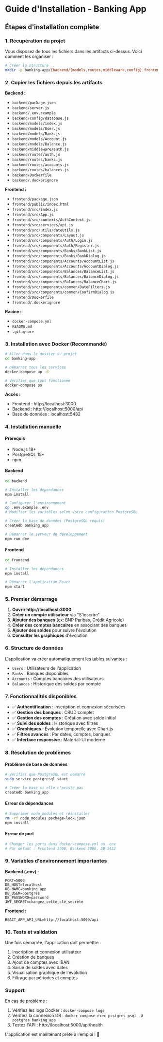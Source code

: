 # Guide d'Installation - Banking App

## Étapes d'installation complète

### 1. Récupération du projet

Vous disposez de tous les fichiers dans les artifacts ci-dessus. Voici comment les organiser :

```bash
# Créer la structure
mkdir -p banking-app/{backend/{models,routes,middleware,config},frontend/{src/{components/{Auth,Banks,Accounts,Balances,common},services,utils,contexts},public}}
```

### 2. Copier les fichiers depuis les artifacts

**Backend :**
- `backend/package.json`
- `backend/server.js`
- `backend/.env.example`
- `backend/config/database.js`
- `backend/models/index.js`
- `backend/models/User.js`
- `backend/models/Bank.js`
- `backend/models/Account.js`
- `backend/models/Balance.js`
- `backend/middleware/auth.js`
- `backend/routes/auth.js`
- `backend/routes/banks.js`
- `backend/routes/accounts.js`
- `backend/routes/balances.js`
- `backend/Dockerfile`
- `backend/.dockerignore`

**Frontend :**
- `frontend/package.json`
- `frontend/public/index.html`
- `frontend/src/index.js`
- `frontend/src/App.js`
- `frontend/src/contexts/AuthContext.js`
- `frontend/src/services/api.js`
- `frontend/src/utils/dateUtils.js`
- `frontend/src/components/Layout.js`
- `frontend/src/components/Auth/Login.js`
- `frontend/src/components/Auth/Register.js`
- `frontend/src/components/Banks/BankList.js`
- `frontend/src/components/Banks/BankDialog.js`
- `frontend/src/components/Accounts/AccountList.js`
- `frontend/src/components/Accounts/AccountDialog.js`
- `frontend/src/components/Balances/BalanceList.js`
- `frontend/src/components/Balances/BalanceDialog.js`
- `frontend/src/components/Balances/BalanceChart.js`
- `frontend/src/components/common/DateFilters.js`
- `frontend/src/components/common/ConfirmDialog.js`
- `frontend/Dockerfile`
- `frontend/.dockerignore`

**Racine :**
- `docker-compose.yml`
- `README.md`
- `.gitignore`

### 3. Installation avec Docker (Recommandé)

```bash
# Aller dans le dossier du projet
cd banking-app

# Démarrer tous les services
docker-compose up -d

# Vérifier que tout fonctionne
docker-compose ps
```

**Accès :**
- Frontend : http://localhost:3000
- Backend : http://localhost:5000/api
- Base de données : localhost:5432

### 4. Installation manuelle

#### Prérequis
- Node.js 18+
- PostgreSQL 15+
- npm

#### Backend

```bash
cd backend

# Installer les dépendances
npm install

# Configurer l'environnement
cp .env.example .env
# Modifier les variables selon votre configuration PostgreSQL

# Créer la base de données (PostgreSQL requis)
createdb banking_app

# Démarrer le serveur de développement
npm run dev
```

#### Frontend

```bash
cd frontend

# Installer les dépendances
npm install

# Démarrer l'application React
npm start
```

### 5. Premier démarrage

1. **Ouvrir http://localhost:3000**
2. **Créer un compte utilisateur** via "S'inscrire"
3. **Ajouter des banques** (ex: BNP Paribas, Crédit Agricole)
4. **Créer des comptes bancaires** en associant des banques
5. **Ajouter des soldes** pour suivre l'évolution
6. **Consulter les graphiques** d'évolution

### 6. Structure de données

L'application va créer automatiquement les tables suivantes :
- `Users` : Utilisateurs de l'application
- `Banks` : Banques disponibles
- `Accounts` : Comptes bancaires des utilisateurs
- `Balances` : Historique des soldes par compte

### 7. Fonctionnalités disponibles

- ✅ **Authentification** : Inscription et connexion sécurisées
- ✅ **Gestion des banques** : CRUD complet
- ✅ **Gestion des comptes** : Création avec solde initial
- ✅ **Suivi des soldes** : Historique avec filtres
- ✅ **Graphiques** : Évolution temporelle avec Chart.js
- ✅ **Filtres avancés** : Par dates, comptes, banques
- ✅ **Interface responsive** : Material-UI moderne

### 8. Résolution de problèmes

#### Problème de base de données
```bash
# Vérifier que PostgreSQL est démarré
sudo service postgresql start

# Créer la base si elle n'existe pas
createdb banking_app
```

#### Erreur de dépendances
```bash
# Supprimer node_modules et réinstaller
rm -rf node_modules package-lock.json
npm install
```

#### Erreur de port
```bash
# Changer les ports dans docker-compose.yml ou .env
# Par défaut : Frontend 3000, Backend 5000, DB 5432
```

### 9. Variables d'environnement importantes

**Backend (.env) :**
```
PORT=5000
DB_HOST=localhost
DB_NAME=banking_app
DB_USER=postgres
DB_PASSWORD=password
JWT_SECRET=changez_cette_clé_secrète
```

**Frontend :**
```
REACT_APP_API_URL=http://localhost:5000/api
```

### 10. Tests et validation

Une fois démarrée, l'application doit permettre :
1. Inscription et connexion utilisateur
2. Création de banques
3. Ajout de comptes avec IBAN
4. Saisie de soldes avec dates
5. Visualisation graphique de l'évolution
6. Filtrage par périodes et comptes

### Support

En cas de problème :
1. Vérifiez les logs Docker : `docker-compose logs`
2. Vérifiez la connexion DB : `docker-compose exec postgres psql -U postgres banking_app`
3. Testez l'API : http://localhost:5000/api/health

L'application est maintenant prête à l'emploi ! 🎉